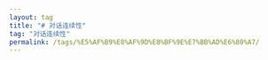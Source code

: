 ```yaml
---
layout: tag
title: "# 对话连续性"
tag: "对话连续性"
permalink: /tags/%E5%AF%B9%E8%AF%9D%E8%BF%9E%E7%BB%AD%E6%80%A7/
---
```

